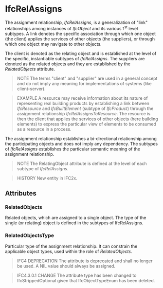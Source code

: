 # IfcRelAssigns

The assignment relationship, _IfcRelAssigns_, is a generalization of "link" relationships among instances of _IfcObject_ and its various 1<sup>st</sup> level subtypes. A link denotes the specific association through which one object (the client) applies the services of other objects (the suppliers), or through which one object may navigate to other objects.

The client is denoted as the relating object and is established at the level of the specific, instantiable subtypes of _IfcRelAssigns_. The suppliers are denoted as the related objects and they are established by the _RelatedObjects_ attribute.

> NOTE  The terms "client" and "supplier" are used in a general concept and do not imply any meaning for implementations of systems (like client-server).

> EXAMPLE  A resource may receive information about its nature of representing real building products by establishing a link between _IfcResource_ and _IfcBuiltElement_ (subtype of _IfcProduct_) through the assignment relationship _IfcRelAssignsToResource_. The resource is then the client that applies the services of other objects (here building elements) to express the particular view of elements to be consumed as a resource in a process.

The assignment relationship establishes a bi-directional relationship among the participating objects and does not imply any dependency. The subtypes of _IfcRelAssigns_ establishes the particular semantic meaning of the assignment relationship.

> NOTE  The RelatingObject attribute is defined at the level of each subtype of _IfcRelAssigns_. 

> HISTORY  New entity in IFC2x.

## Attributes

### RelatedObjects
Related objects, which are assigned to a single object. The type of the single (or relating) object is defined in the subtypes of IfcRelAssigns.

### RelatedObjectsType
Particular type of the assignment relationship. It can constrain the applicable object types, used within the role of _RelatedObjects_.

> IFC4 DEPRECATION The attribute is deprecated and shall no longer be used. A NIL value should always be assigned.

> IFC4.3.0.1 CHANGE The attribute type has been changed to IfcStrippedOptional given that IfcObjectTypeEnum has been deleted.
